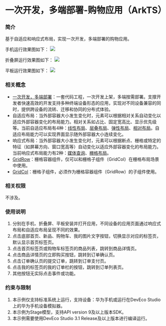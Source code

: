 # 一次开发，多端部署-购物应用（ArkTS）

### 简介
基于自适应和响应式布局，实现一次开发，多端部署的购物应用。

手机运行效果图如下：
![](screenshots/device/phone.gif)

折叠屏运行效果图如下：
![](screenshots/device/foldable.gif)

平板运行效果图如下：
![](screenshots/device/pad.gif)

### 相关概念
- [一次开发，多端部署](https://developer.harmonyos.com/cn/docs/documentation/doc-guides/harmonyos-features-0000000000011907#section35241557442)：一套代码工程，一次开发上架，多端按需部署。支撑开发者快速高效的开发支持多种终端设备形态的应用，实现对不同设备兼容的同时，提供跨设备的流转、迁移和协同的分布式体验。
- 自适应布局：当外部容器大小发生变化时，元素可以根据相对关系自动变化以适应外部容器变化的布局能力。相对关系如占比、固定宽高比、显示优先级等。当前自适应布局有4种：[线性布局](https://developer.harmonyos.com/cn/docs/documentation/doc-guides-V3/arkts-layout-development-linear-0000001504125349-V3?catalogVersion=V3&ha_linker=eyJ0cyI6MTY5MDg5MzczNjczMiwiaWQiOiI4ZjRmOTI2ZTdjOWViNGVlZjc5MmQ5MTczOWFiMzU3MyJ9)、[层叠布局](https://developer.harmonyos.com/cn/docs/documentation/doc-guides-V3/arkts-layout-development-stack-layout-0000001454605342-V3?catalogVersion=V3)、[弹性布局](https://developer.harmonyos.com/cn/docs/documentation/doc-guides-V3/arkts-layout-development-flex-layout-0000001504525013-V3?catalogVersion=V3)、[相对布局](https://developer.harmonyos.com/cn/docs/documentation/doc-guides-V3/arkts-layout-development-relative-layout-0000001455042516-V3?catalogVersion=V3)。自适应布局能力可以实现界面显示随外部容器大小连续变化。
- 响应式布局：当外部容器大小发生变化时，元素可以根据断点、栅格或特定的特征（如屏幕方向、窗口宽高等）自动变化以适应外部容器变化的布局能力。当前响应式布局能力有2种：[媒体查询](https://developer.harmonyos.com/cn/docs/documentation/doc-guides-V3/arkts-layout-development-media-query-0000001454445606-V3?catalogVersion=V3)、[栅格布局](https://developer.harmonyos.com/cn/docs/documentation/doc-guides-V3/arkts-layout-development-grid-layout-0000001454765270-V3?catalogVersion=V3)。
- [GridRow](https://developer.harmonyos.com/cn/docs/documentation/doc-references-V3/ts-container-gridrow-0000001478181425-V3?ha_linker=eyJ0cyI6MTY5MDg5MzgzOTg5MywiaWQiOiI4ZjRmOTI2ZTdjOWViNGVlZjc5MmQ5MTczOWFiMzU3MyJ9)：栅格容器组件，仅可以和栅格子组件（GridCol）在栅格布局场景中使用。
- [GridCol](https://developer.harmonyos.com/cn/docs/documentation/doc-references-V3/ts-container-gridcol-0000001427744832-V3)：栅格子组件，必须作为栅格容器组件（GridRow）的子组件使用。

### 相关权限

不涉及。

### 使用说明

1. 分别在手机、折叠屏、平板安装并打开应用，不同设备的应用页面通过响应式布局和自适应布局呈现不同的效果。
2. 点击底部首页、新品、购物车、我的图片文字按钮，切换显示对应的标签页，默认显示首页标签页。
3. 点击首页标签页或购物车标签页的商品列表，跳转到商品详情页。
4. 点击商品详情页的立即购买按钮，跳转到订单确认页。
5. 点击订单确认页的提交订单，跳转到订单支付页。
6. 点击我的标签页的我的订单栏的按钮，跳转到订单列表页。
7. 其他按钮无实际点击事件或功能。

### 约束与限制

1. 本示例仅支持标准系统上运行，支持设备：华为手机或运行在DevEco Studio上的华为手机设备模拟器。
2. 本示例为Stage模型，支持API version 9及以上版本SDK。
3. 本示例需要使用DevEco Studio 3.1 Release及以上版本进行编译运行。